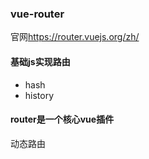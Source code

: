 ### vue-router

官网<https://router.vuejs.org/zh/>

#### 基础js实现路由

- hash
- history


#### router是一个核心vue插件



动态路由